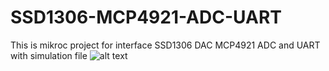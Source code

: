 # SSD1306-MCP4921-ADC-UART
This is mikroc project for interface SSD1306 DAC MCP4921 ADC and UART with simulation file
![alt text](https://github.com/vlsicad/SSD1306-MCP4921-ADC-UART/sim.png)
